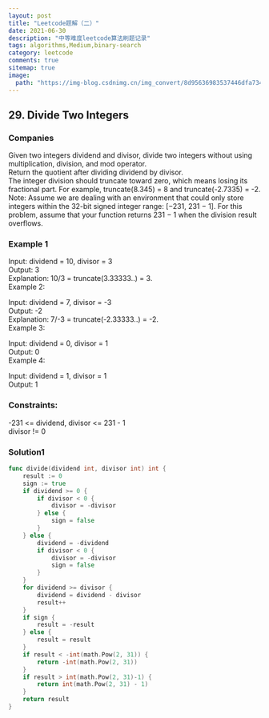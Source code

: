 ```yaml
---
layout: post
title: "Leetcode题解（二）"
date: 2021-06-30
description: "中等难度leetcode算法刷题记录"
tags: algorithms,Medium,binary-search
category: leetcode
comments: true
sitemap: true
image:
  path: "https://img-blog.csdnimg.cn/img_convert/8d95636983537446dfa734751f438c0f.png"
---
```


## 29. Divide Two Integers

### Companies

Given two integers dividend and divisor, divide two integers without using multiplication, division, and mod operator.  
Return the quotient after dividing dividend by divisor.  
The integer division should truncate toward zero, which means losing its fractional part. For example, truncate(8.345) = 8 and truncate(-2.7335) = -2.  
Note: Assume we are dealing with an environment that could only store integers within the 32-bit signed integer range: [−231, 231 − 1]. For this problem, assume that your function returns 231 − 1 when the division result overflows.

### Example 1

Input: dividend = 10, divisor = 3  
Output: 3  
Explanation: 10/3 = truncate(3.33333..) = 3.  
Example 2:
  
Input: dividend = 7, divisor = -3  
Output: -2  
Explanation: 7/-3 = truncate(-2.33333..) = -2.  
Example 3:
  
Input: dividend = 0, divisor = 1  
Output: 0  
Example 4:
  
Input: dividend = 1, divisor = 1  
Output: 1
  
### Constraints:

-231 <= dividend, divisor <= 231 - 1  
divisor != 0

### Solution1

```go
func divide(dividend int, divisor int) int {
	result := 0
	sign := true
	if dividend >= 0 {
		if divisor < 0 {
			divisor = -divisor
		} else {
			sign = false
		}
	} else {
		dividend = -dividend
		if divisor < 0 {
			divisor = -divisor
			sign = false
		}
	}
	for dividend >= divisor {
		dividend = dividend - divisor
		result++
	}
	if sign {
		result = -result
	} else {
		result = result
	}
	if result < -int(math.Pow(2, 31)) {
		return -int(math.Pow(2, 31))
	}
	if result > int(math.Pow(2, 31)-1) {
		return int(math.Pow(2, 31) - 1)
	}
	return result
}
```